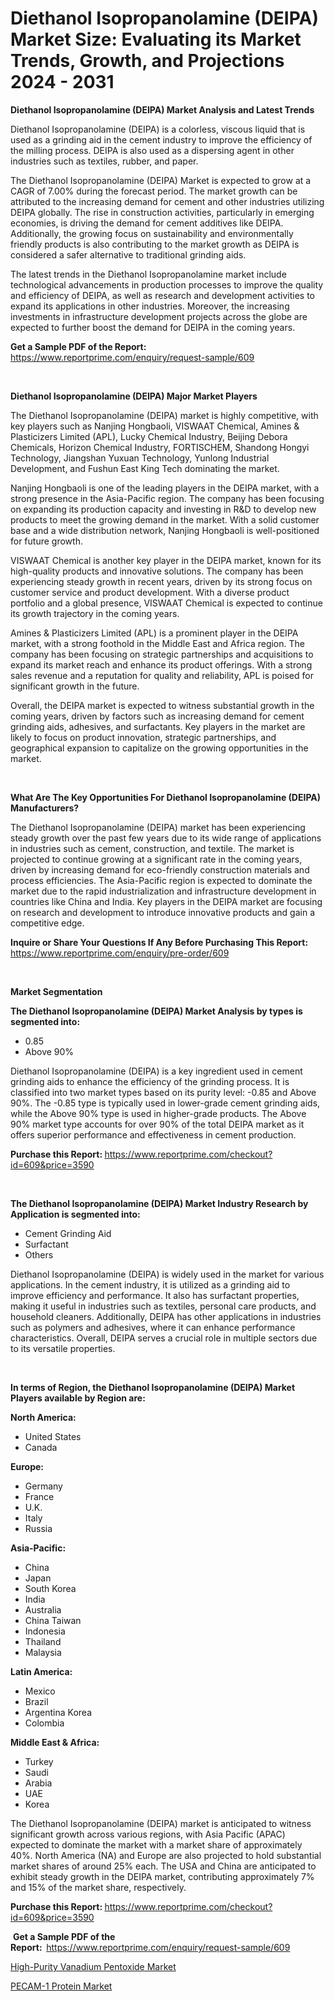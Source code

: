 <p><h1>Diethanol Isopropanolamine (DEIPA) Market Size: Evaluating its Market Trends, Growth, and Projections 2024 - 2031</h1></p><p><strong>Diethanol Isopropanolamine (DEIPA) Market Analysis and Latest Trends</strong></p>
<p><p>Diethanol Isopropanolamine (DEIPA) is a colorless, viscous liquid that is used as a grinding aid in the cement industry to improve the efficiency of the milling process. DEIPA is also used as a dispersing agent in other industries such as textiles, rubber, and paper.</p><p>The Diethanol Isopropanolamine (DEIPA) Market is expected to grow at a CAGR of 7.00% during the forecast period. The market growth can be attributed to the increasing demand for cement and other industries utilizing DEIPA globally. The rise in construction activities, particularly in emerging economies, is driving the demand for cement additives like DEIPA. Additionally, the growing focus on sustainability and environmentally friendly products is also contributing to the market growth as DEIPA is considered a safer alternative to traditional grinding aids.</p><p>The latest trends in the Diethanol Isopropanolamine market include technological advancements in production processes to improve the quality and efficiency of DEIPA, as well as research and development activities to expand its applications in other industries. Moreover, the increasing investments in infrastructure development projects across the globe are expected to further boost the demand for DEIPA in the coming years.</p></p>
<p><strong>Get a Sample PDF of the Report:&nbsp;</strong> <a href="https://www.reportprime.com/enquiry/request-sample/609">https://www.reportprime.com/enquiry/request-sample/609</a></p>
<p>&nbsp;</p>
<p><strong>Diethanol Isopropanolamine (DEIPA) Major Market Players</strong></p>
<p><p>The Diethanol Isopropanolamine (DEIPA) market is highly competitive, with key players such as Nanjing Hongbaoli, VISWAAT Chemical, Amines & Plasticizers Limited (APL), Lucky Chemical Industry, Beijing Debora Chemicals, Horizon Chemical Industry, FORTISCHEM, Shandong Hongyi Technology, Jiangshan Yuxuan Technology, Yunlong Industrial Development, and Fushun East King Tech dominating the market.</p><p>Nanjing Hongbaoli is one of the leading players in the DEIPA market, with a strong presence in the Asia-Pacific region. The company has been focusing on expanding its production capacity and investing in R&D to develop new products to meet the growing demand in the market. With a solid customer base and a wide distribution network, Nanjing Hongbaoli is well-positioned for future growth.</p><p>VISWAAT Chemical is another key player in the DEIPA market, known for its high-quality products and innovative solutions. The company has been experiencing steady growth in recent years, driven by its strong focus on customer service and product development. With a diverse product portfolio and a global presence, VISWAAT Chemical is expected to continue its growth trajectory in the coming years.</p><p>Amines & Plasticizers Limited (APL) is a prominent player in the DEIPA market, with a strong foothold in the Middle East and Africa region. The company has been focusing on strategic partnerships and acquisitions to expand its market reach and enhance its product offerings. With a strong sales revenue and a reputation for quality and reliability, APL is poised for significant growth in the future.</p><p>Overall, the DEIPA market is expected to witness substantial growth in the coming years, driven by factors such as increasing demand for cement grinding aids, adhesives, and surfactants. Key players in the market are likely to focus on product innovation, strategic partnerships, and geographical expansion to capitalize on the growing opportunities in the market.</p></p>
<p>&nbsp;</p>
<p><strong>What Are The Key Opportunities For Diethanol Isopropanolamine (DEIPA) Manufacturers?</strong></p>
<p><p>The Diethanol Isopropanolamine (DEIPA) market has been experiencing steady growth over the past few years due to its wide range of applications in industries such as cement, construction, and textile. The market is projected to continue growing at a significant rate in the coming years, driven by increasing demand for eco-friendly construction materials and process efficiencies. The Asia-Pacific region is expected to dominate the market due to the rapid industrialization and infrastructure development in countries like China and India. Key players in the DEIPA market are focusing on research and development to introduce innovative products and gain a competitive edge.</p></p>
<p><strong>Inquire or Share Your Questions If Any Before Purchasing This Report:</strong> <a href="https://www.reportprime.com/enquiry/pre-order/609">https://www.reportprime.com/enquiry/pre-order/609</a></p>
<p>&nbsp;</p>
<p><strong>Market Segmentation</strong></p>
<p><strong>The Diethanol Isopropanolamine (DEIPA) Market Analysis by types is segmented into:</strong></p>
<p><ul><li>0.85</li><li>Above 90%</li></ul></p>
<p><p>Diethanol Isopropanolamine (DEIPA) is a key ingredient used in cement grinding aids to enhance the efficiency of the grinding process. It is classified into two market types based on its purity level: -0.85 and Above 90%. The -0.85 type is typically used in lower-grade cement grinding aids, while the Above 90% type is used in higher-grade products. The Above 90% market type accounts for over 90% of the total DEIPA market as it offers superior performance and effectiveness in cement production.</p></p>
<p><strong>Purchase this Report:&nbsp;</strong><a href="https://www.reportprime.com/checkout?id=609&price=3590">https://www.reportprime.com/checkout?id=609&price=3590</a></p>
<p>&nbsp;</p>
<p><strong>The Diethanol Isopropanolamine (DEIPA) Market Industry Research by Application is segmented into:</strong></p>
<p><ul><li>Cement Grinding Aid</li><li>Surfactant</li><li>Others</li></ul></p>
<p><p>Diethanol Isopropanolamine (DEIPA) is widely used in the market for various applications. In the cement industry, it is utilized as a grinding aid to improve efficiency and performance. It also has surfactant properties, making it useful in industries such as textiles, personal care products, and household cleaners. Additionally, DEIPA has other applications in industries such as polymers and adhesives, where it can enhance performance characteristics. Overall, DEIPA serves a crucial role in multiple sectors due to its versatile properties.</p></p>
<p>&nbsp;</p>
<p><strong>In terms of Region, the Diethanol Isopropanolamine (DEIPA) Market Players available by Region are:</strong></p>
<p>
    <p> <strong> North America: </strong>
        <ul>
            <li>United States</li>
            <li>Canada</li>
        </ul>
        </p> 
    <p> <strong> Europe: </strong>
        <ul>
            <li>Germany</li>
            <li>France</li>
            <li>U.K.</li>
            <li>Italy</li>
            <li>Russia</li>
        </ul>
        </p> 
    <p> <strong> Asia-Pacific: </strong>
        <ul>
            <li>China</li>
            <li>Japan</li>
            <li>South Korea</li>
            <li>India</li>
            <li>Australia</li>
            <li>China Taiwan</li>
            <li>Indonesia</li>
            <li>Thailand</li>
            <li>Malaysia</li>
        </ul>
        </p> 
    <p> <strong> Latin America: </strong>
        <ul>
            <li>Mexico</li>
            <li>Brazil</li>
            <li>Argentina Korea</li>
            <li>Colombia</li>
        </ul>
        </p> 
    <p> <strong> Middle East & Africa: </strong>
        <ul>
            <li>Turkey</li>
            <li>Saudi</li>
            <li>Arabia</li>
            <li>UAE</li>
            <li>Korea</li>
        </ul>
    </p>
    </p>
<p><p>The Diethanol Isopropanolamine (DEIPA) market is anticipated to witness significant growth across various regions, with Asia Pacific (APAC) expected to dominate the market with a market share of approximately 40%. North America (NA) and Europe are also projected to hold substantial market shares of around 25% each. The USA and China are anticipated to exhibit steady growth in the DEIPA market, contributing approximately 7% and 15% of the market share, respectively.</p></p>
<p><strong>Purchase this Report: </strong><a href="https://www.reportprime.com/checkout?id=609&price=3590">https://www.reportprime.com/checkout?id=609&price=3590</a></p>
<p>&nbsp;<strong>Get a Sample PDF of the Report:&nbsp;&nbsp;</strong><a href="https://www.reportprime.com/enquiry/request-sample/609">https://www.reportprime.com/enquiry/request-sample/609</a></p>
<p><strong></strong></p>
<p><p><a href="https://github.com/danielneavesallisons03mba/Market-Research-Report-List-1/blob/main/high-purity-vanadium-pentoxide-market.md">High-Purity Vanadium Pentoxide Market</a></p><p><a href="https://acidic-farm-354.notion.site/PECAM-1-Protein-Market-Insights-Market-Players-and-Forecast-Till-2031-74b3c9c5d56447ee9aa57ff5e3b05a1c">PECAM-1 Protein Market</a></p></p>